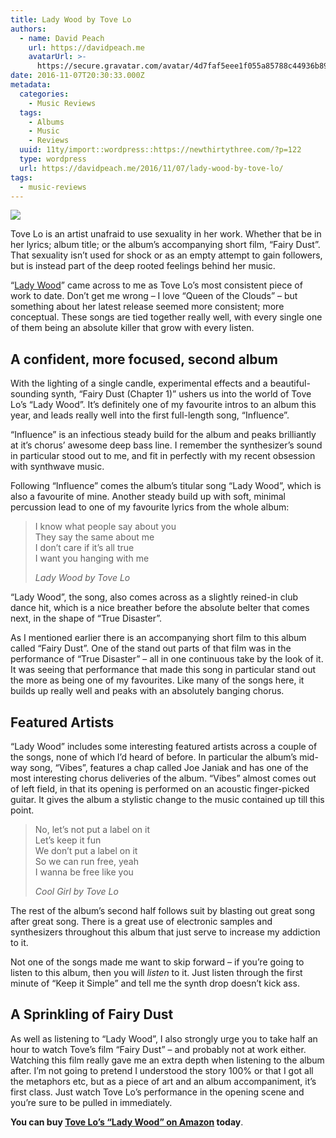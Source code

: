 ```yaml
---
title: Lady Wood by Tove Lo
authors:
  - name: David Peach
    url: https://davidpeach.me
    avatarUrl: >-
      https://secure.gravatar.com/avatar/4d7faf5eee1f055a85788c44936b8995eaab6dfb004e7854ec747ccb272e91ee?s=96&d=mm&r=g
date: 2016-11-07T20:30:33.000Z
metadata:
  categories:
    - Music Reviews
  tags:
    - Albums
    - Music
    - Reviews
  uuid: 11ty/import::wordpress::https://newthirtythree.com/?p=122
  type: wordpress
  url: https://davidpeach.me/2016/11/07/lady-wood-by-tove-lo/
tags:
  - music-reviews
---
```

![](https://davidpeach.me/wp-content/uploads/2019/05/Lady-Wood-by-Tove-Lo.jpg)

Tove Lo is an artist unafraid to use sexuality in her work. Whether that be in her lyrics; album title; or the album’s accompanying short film, “Fairy Dust”. That sexuality isn’t used for shock or as an empty attempt to gain followers, but is instead part of the deep rooted feelings behind her music.

“[Lady Wood](http://amzn.to/2faDFiH)” came across to me as Tove Lo’s most consistent piece of work to date. Don’t get me wrong – I love “Queen of the Clouds” – but something about her latest release seemed more consistent; more conceptual. These songs are tied together really well, with every single one of them being an absolute killer that grow with every listen.

## A confident, more focused, second album

With the lighting of a single candle, experimental effects and a beautiful-sounding synth, “Fairy Dust (Chapter 1)” ushers us into the world of Tove Lo’s “Lady Wood”. It’s definitely one of my favourite intros to an album this year, and leads really well into the first full-length song, “Influence”.

“Influence” is an infectious steady build for the album and peaks brilliantly at it’s chorus’ awesome deep bass line. I remember the synthesizer’s sound in particular stood out to me, and fit in perfectly with my recent obsession with synthwave music.

Following “Influence” comes the album’s titular song “Lady Wood”, which is also a favourite of mine. Another steady build up with soft, minimal percussion lead to one of my favourite lyrics from the whole album:

> I know what people say about you  
> They say the same about me  
> I don’t care if it’s all true  
> I want you hanging with me
> 
> <cite>Lady Wood by Tove Lo</cite>

“Lady Wood”, the song, also comes across as a slightly reined-in club dance hit, which is a nice breather before the absolute belter that comes next, in the shape of “True Disaster”.

As I mentioned earlier there is an accompanying short film to this album called “Fairy Dust”. One of the stand out parts of that film was in the performance of “True Disaster” – all in one continuous take by the look of it. It was seeing that performance that made this song in particular stand out the more as being one of my favourites. Like many of the songs here, it builds up really well and peaks with an absolutely banging chorus.

## Featured Artists

“Lady Wood” includes some interesting featured artists across a couple of the songs, none of which I’d heard of before. In particular the album’s mid-way song, “Vibes”, features a chap called Joe Janiak and has one of the most interesting chorus deliveries of the album. “Vibes” almost comes out of left field, in that its opening is performed on an acoustic finger-picked guitar. It gives the album a stylistic change to the music contained up till this point.

> No, let’s not put a label on it  
> Let’s keep it fun  
> We don’t put a label on it  
> So we can run free, yeah  
> I wanna be free like you
> 
> <cite>Cool Girl by Tove Lo</cite>

The rest of the album’s second half follows suit by blasting out great song after great song. There is a great use of electronic samples and synthesizers throughout this album that just serve to increase my addiction to it.

Not one of the songs made me want to skip forward – if you’re going to listen to this album, then you will _listen_ to it. Just listen through the first minute of “Keep it Simple” and tell me the synth drop doesn’t kick ass.

## A Sprinkling of Fairy Dust

As well as listening to “Lady Wood”, I also strongly urge you to take half an hour to watch Tove’s film “Fairy Dust” – and probably not at work either. Watching this film really gave me an extra depth when listening to the album after. I’m not going to pretend I understood the story 100% or that I got all the metaphors etc, but as a piece of art and an album accompaniment, it’s first class. Just watch Tove Lo’s performance in the opening scene and you’re sure to be pulled in immediately.

**You can buy [Tove Lo’s “Lady Wood” on Amazon](http://amzn.to/2faDFiH) today**.